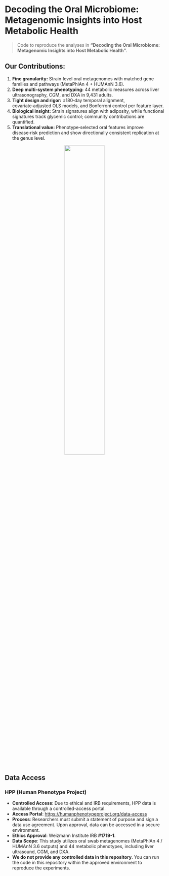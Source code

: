 # Decoding the Oral Microbiome: Metagenomic Insights into Host Metabolic Health

> Code to reproduce the analyses in **“Decoding the Oral Microbiome: Metagenomic Insights into Host Metabolic Health”**.  

## Our Contributions:

1. **Fine granularity:** Strain‑level oral metagenomes with matched gene families and pathways (MetaPhlAn 4 + HUMAnN 3.6).
2. **Deep multi‑system phenotyping:** 44 metabolic measures across liver ultrasonography, CGM, and DXA in 9,431 adults.
3. **Tight design and rigor:** ±180‑day temporal alignment, covariate‑adjusted OLS models, and Bonferroni control per feature layer.
4. **Biological insight:** Strain signatures align with adiposity, while functional signatures track glycemic control; community contributions are quantified.
5. **Translational value:** Phenotype‑selected oral features improve disease‑risk prediction and show directionally consistent replication at the genus level.
<div align=center><img src="visulization/Fig1.png" width="50%" height="50%" /></div>

## Data Access

### HPP (Human Phenotype Project)
- **Controlled Access**: Due to ethical and IRB requirements, HPP data is available through a controlled-access portal.
- **Access Portal**: <https://humanphenotypeproject.org/data-access>
- **Process**: Researchers must submit a statement of purpose and sign a data use agreement. Upon approval, data can be accessed in a secure environment.
- **Ethics Approval**: Weizmann Institute IRB **#1719-1**.
- **Data Scope**: This study utilizes oral swab metagenomes (MetaPhlAn 4 / HUMAnN 3.6 outputs) and 44 metabolic phenotypes, including liver ultrasound, CGM, and DXA.
- **We do not provide any controlled data in this repository**. You can run the code in this repository within the approved environment to reproduce the experiments.

